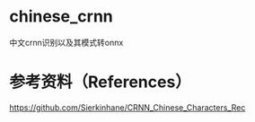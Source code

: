 # chinese_crnn
中文crnn识别以及其模式转onnx

# 参考资料（References）
https://github.com/Sierkinhane/CRNN_Chinese_Characters_Rec

